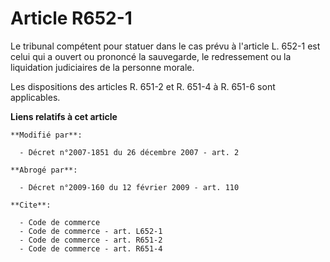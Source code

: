 # Article R652-1

Le tribunal compétent pour statuer dans le cas prévu à l'article L. 652-1 est celui qui a ouvert ou prononcé la sauvegarde,
le redressement ou la liquidation judiciaires de la personne morale. 

Les dispositions des articles R. 651-2 et R. 651-4 à R. 651-6 sont applicables.

**Liens relatifs à cet article**

	**Modifié par**:

	  - Décret n°2007-1851 du 26 décembre 2007 - art. 2

	**Abrogé par**:

	  - Décret n°2009-160 du 12 février 2009 - art. 110

	**Cite**:

	  - Code de commerce
	  - Code de commerce - art. L652-1
	  - Code de commerce - art. R651-2
	  - Code de commerce - art. R651-4
